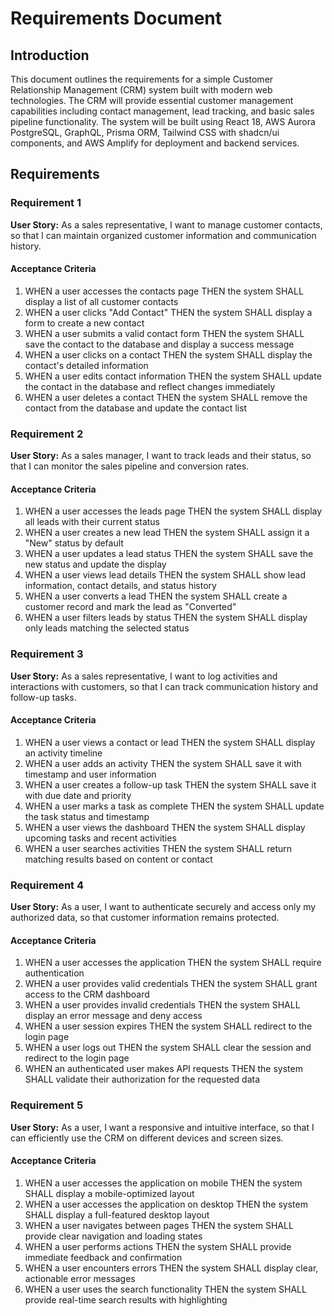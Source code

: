 # Requirements Document

## Introduction

This document outlines the requirements for a simple Customer Relationship Management (CRM) system built with modern web technologies. The CRM will provide essential customer management capabilities including contact management, lead tracking, and basic sales pipeline functionality. The system will be built using React 18, AWS Aurora PostgreSQL, GraphQL, Prisma ORM, Tailwind CSS with shadcn/ui components, and AWS Amplify for deployment and backend services.

## Requirements

### Requirement 1

**User Story:** As a sales representative, I want to manage customer contacts, so that I can maintain organized customer information and communication history.

#### Acceptance Criteria

1. WHEN a user accesses the contacts page THEN the system SHALL display a list of all customer contacts
2. WHEN a user clicks "Add Contact" THEN the system SHALL display a form to create a new contact
3. WHEN a user submits a valid contact form THEN the system SHALL save the contact to the database and display a success message
4. WHEN a user clicks on a contact THEN the system SHALL display the contact's detailed information
5. WHEN a user edits contact information THEN the system SHALL update the contact in the database and reflect changes immediately
6. WHEN a user deletes a contact THEN the system SHALL remove the contact from the database and update the contact list

### Requirement 2

**User Story:** As a sales manager, I want to track leads and their status, so that I can monitor the sales pipeline and conversion rates.

#### Acceptance Criteria

1. WHEN a user accesses the leads page THEN the system SHALL display all leads with their current status
2. WHEN a user creates a new lead THEN the system SHALL assign it a "New" status by default
3. WHEN a user updates a lead status THEN the system SHALL save the new status and update the display
4. WHEN a user views lead details THEN the system SHALL show lead information, contact details, and status history
5. WHEN a user converts a lead THEN the system SHALL create a customer record and mark the lead as "Converted"
6. WHEN a user filters leads by status THEN the system SHALL display only leads matching the selected status

### Requirement 3

**User Story:** As a sales representative, I want to log activities and interactions with customers, so that I can track communication history and follow-up tasks.

#### Acceptance Criteria

1. WHEN a user views a contact or lead THEN the system SHALL display an activity timeline
2. WHEN a user adds an activity THEN the system SHALL save it with timestamp and user information
3. WHEN a user creates a follow-up task THEN the system SHALL save it with due date and priority
4. WHEN a user marks a task as complete THEN the system SHALL update the task status and timestamp
5. WHEN a user views the dashboard THEN the system SHALL display upcoming tasks and recent activities
6. WHEN a user searches activities THEN the system SHALL return matching results based on content or contact

### Requirement 4

**User Story:** As a user, I want to authenticate securely and access only my authorized data, so that customer information remains protected.

#### Acceptance Criteria

1. WHEN a user accesses the application THEN the system SHALL require authentication
2. WHEN a user provides valid credentials THEN the system SHALL grant access to the CRM dashboard
3. WHEN a user provides invalid credentials THEN the system SHALL display an error message and deny access
4. WHEN a user session expires THEN the system SHALL redirect to the login page
5. WHEN a user logs out THEN the system SHALL clear the session and redirect to the login page
6. WHEN an authenticated user makes API requests THEN the system SHALL validate their authorization for the requested data

### Requirement 5

**User Story:** As a user, I want a responsive and intuitive interface, so that I can efficiently use the CRM on different devices and screen sizes.

#### Acceptance Criteria

1. WHEN a user accesses the application on mobile THEN the system SHALL display a mobile-optimized layout
2. WHEN a user accesses the application on desktop THEN the system SHALL display a full-featured desktop layout
3. WHEN a user navigates between pages THEN the system SHALL provide clear navigation and loading states
4. WHEN a user performs actions THEN the system SHALL provide immediate feedback and confirmation
5. WHEN a user encounters errors THEN the system SHALL display clear, actionable error messages
6. WHEN a user uses the search functionality THEN the system SHALL provide real-time search results with highlighting